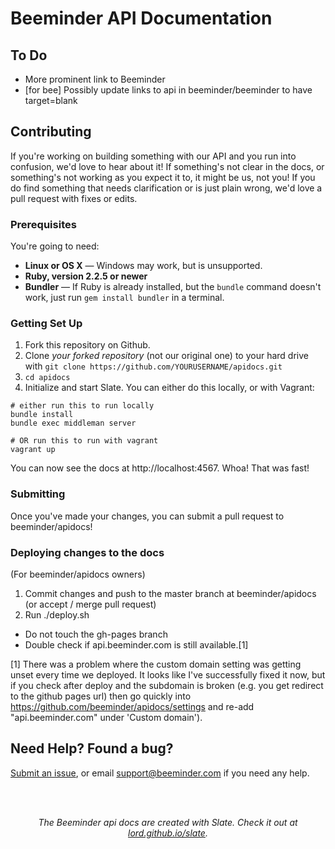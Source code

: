 # Beeminder API Documentation

To Do
------------

* More prominent link to Beeminder
* [for bee] Possibly update links to api in beeminder/beeminder to have target=blank

Contributing 
------------------------------

If you're working on building something with our API and you run into confusion, we'd love to hear about it!
If something's not clear in the docs, or something's not working as you expect it to, it might be us, not you!
If you do find something that needs clarification or is just plain wrong, we'd love a pull request with fixes or edits. 


### Prerequisites

You're going to need:

 - **Linux or OS X** — Windows may work, but is unsupported.
 - **Ruby, version 2.2.5 or newer**
 - **Bundler** — If Ruby is already installed, but the `bundle` command doesn't work, just run `gem install bundler` in a terminal.

### Getting Set Up

1. Fork this repository on Github.
2. Clone *your forked repository* (not our original one) to your hard drive with `git clone https://github.com/YOURUSERNAME/apidocs.git`
3. `cd apidocs`
4. Initialize and start Slate. You can either do this locally, or with Vagrant:

```shell
# either run this to run locally
bundle install
bundle exec middleman server

# OR run this to run with vagrant
vagrant up
```

You can now see the docs at http://localhost:4567. Whoa! That was fast!

### Submitting 

Once you've made your changes, you can submit a pull request to beeminder/apidocs!

### Deploying changes to the docs

(For beeminder/apidocs owners)

1. Commit changes and push to the master branch at beeminder/apidocs (or accept / merge pull request) 
2. Run ./deploy.sh 

* Do not touch the gh-pages branch
* Double check if api.beeminder.com is still available.[1]

[1] There was a problem where the custom domain setting was getting unset every time we deployed. It looks like I've successfully fixed it now, but if you check after deploy and the subdomain is broken (e.g. you get redirect to the github pages url) then go quickly into https://github.com/beeminder/apidocs/settings and re-add "api.beeminder.com" under 'Custom domain').



Need Help? Found a bug?
--------------------

[Submit an issue](https://github.com/beeminder/slate/issues), or email support@beeminder.com if you need any help.


<br>
<br>
<p align="center"><em>The Beeminder api docs are created with Slate. Check it out at <a href="https://lord.github.io/slate">lord.github.io/slate</a>.</em></p>


